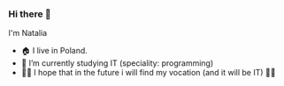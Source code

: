 ### Hi there 👋
   I'm Natalia

- 🏠 I live in Poland.
- 🌱 I’m currently studying IT (speciality: programming)
- 🤸‍♀️ I hope that in the future i will find my vocation (and it will be IT) 👩‍💻



